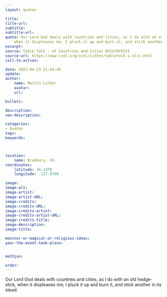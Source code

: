 ```yaml
---
layout: quotes

title:
title-url:
subtitle:
subtitle-url:
quote: Our Lord God deals with countries and cities, as I do with an old hedge-stick,
    when it displeases me; I pluck it up and burn it, and stick another in its stead.
excerpt:
source: Table Talk - of Countries and Cities DCCCXXXVIII
source-url: https://www.ccel.org/ccel/luther/tabletalk.v.xliv.html
call-to-action:

date: 2023-04-23 11:44:45
update:
author:
    name: Martin Luther
    avatar:
    url:

bullets:

description:
seo-description:

categories:
- Quotes
tags:
keywords:



location:
    name: Bradbury, CA
coordinates:
    latitude: 34.1470
    longitude: -117.9709

image:
image-alt:
image-artist:
image-artist-URL:
image-credits:
image-credits-URL:
image-credits-artist:
image-credits-artist-URL:
image-credits-title:
image-description:
image-title:

monster-or-magical-or-religious-ideas:
year-the-event-took-place:


mathjax:

order:
---
```

Our Lord God deals with countries and cities, as I do with an old hedge-stick, when it displeases me; I pluck it up and burn it, and stick another in its stead.